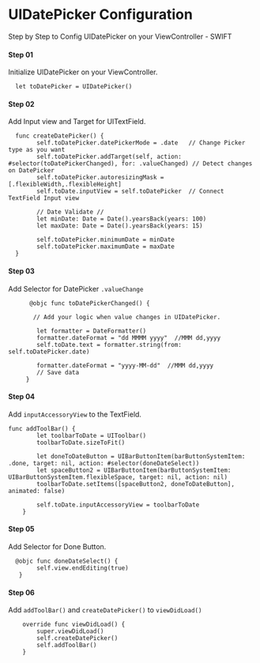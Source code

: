 # UIDatePicker Configuration
Step by Step to Config UIDatePicker on your ViewController -  SWIFT

#### Step 01

Initialize UIDatePicker on your ViewController.

```
  let toDatePicker = UIDatePicker()
```

#### Step 02

Add Input view and Target for UITextField.

```
  func createDatePicker() {
        self.toDatePicker.datePickerMode = .date   // Change Picker type as you want
        self.toDatePicker.addTarget(self, action: #selector(toDatePickerChanged), for: .valueChanged) // Detect changes on DatePicker
        self.toDatePicker.autoresizingMask = [.flexibleWidth,.flexibleHeight]
        self.toDate.inputView = self.toDatePicker  // Connect TextField Input view
        
        // Date Validate //
        let minDate: Date = Date().yearsBack(years: 100)
        let maxDate: Date = Date().yearsBack(years: 15)
        
        self.toDatePicker.minimumDate = minDate
        self.toDatePicker.maximumDate = maxDate
  }

```

#### Step 03

Add Selector for DatePicker ``.valueChange``

```
      @objc func toDatePickerChanged() {
      
       // Add your logic when value changes in UIDatePicker.
      
        let formatter = DateFormatter()
        formatter.dateFormat = "dd MMMM yyyy"  //MMM dd,yyyy
        self.toDate.text = formatter.string(from: self.toDatePicker.date)
        
        formatter.dateFormat = "yyyy-MM-dd"  //MMM dd,yyyy
        // Save data
     }

```

#### Step 04

Add ``inputAccessoryView`` to the TextField.

```
func addToolBar() {
        let toolbarToDate = UIToolbar()
        toolbarToDate.sizeToFit()
        
        let doneToDateButton = UIBarButtonItem(barButtonSystemItem: .done, target: nil, action: #selector(doneDateSelect))
        let spaceButton2 = UIBarButtonItem(barButtonSystemItem: UIBarButtonSystemItem.flexibleSpace, target: nil, action: nil)
        toolbarToDate.setItems([spaceButton2, doneToDateButton], animated: false)
        
        self.toDate.inputAccessoryView = toolbarToDate
    }

```

#### Step 05

Add Selector for Done Button.

```
  @objc func doneDateSelect() {
        self.view.endEditing(true)
   }

```

#### Step 06

Add ``addToolBar()`` and ``createDatePicker()`` to ``viewDidLoad()``

```
    override func viewDidLoad() {
        super.viewDidLoad()
        self.createDatePicker()
        self.addToolBar()
    }

```
